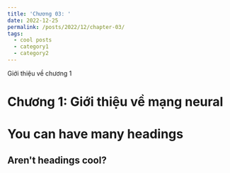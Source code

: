 ```yaml
---
title: 'Chương 03: '
date: 2022-12-25
permalink: /posts/2022/12/chapter-03/
tags:
  - cool posts
  - category1
  - category2
---
```


Giới thiệu về chương 1

Chương 1: Giới thiệu về mạng neural
======


You can have many headings
======

Aren't headings cool?
------


